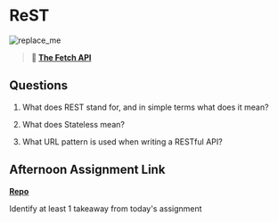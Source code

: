 # ReST

![replace_me](https://codeworks.blob.core.windows.net/public/assets/img/illustrations/placeholder.svg)

> **📖 [The Fetch API](https://codeworksacademy.com/fs-student-guide/resources/wk4/04-Fetch)**

## Questions

1. What does REST stand for, and in simple terms what does it mean?

2. What does Stateless mean?

3. What URL pattern is used when writing a RESTful API?

## Afternoon Assignment Link

**[Repo](https://github.com/AustinDye/<ASSIGNMENT_REPO>)**

Identify at least 1 takeaway from today's assignment
